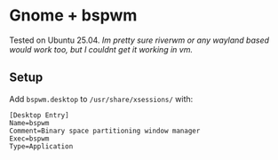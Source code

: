 # Gnome + bspwm
Tested on Ubuntu 25.04. *Im pretty sure riverwm or any wayland based would work too, but I couldnt get it working in vm.*

## Setup
Add `bspwm.desktop` to `/usr/share/xsessions/` with:

```
[Desktop Entry]
Name=bspwm
Comment=Binary space partitioning window manager
Exec=bspwm
Type=Application
```
